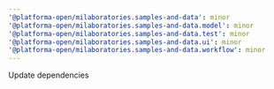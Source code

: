 ```yaml
---
'@platforma-open/milaboratories.samples-and-data': minor
'@platforma-open/milaboratories.samples-and-data.model': minor
'@platforma-open/milaboratories.samples-and-data.test': minor
'@platforma-open/milaboratories.samples-and-data.ui': minor
'@platforma-open/milaboratories.samples-and-data.workflow': minor
---
```


Update dependencies
